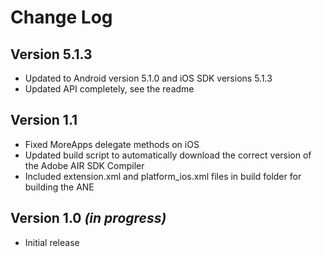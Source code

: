Change Log
==========

Version 5.1.3
----------------------------
 * Updated to Android version 5.1.0 and iOS SDK versions 5.1.3
 * Updated API completely, see the readme

Version 1.1
----------------------------
 * Fixed MoreApps delegate methods on iOS
 * Updated build script to automatically download the correct version of the Adobe AIR SDK Compiler
 * Included extension.xml and platform_ios.xml files in build folder for building the ANE

Version 1.0 *(in progress)*
----------------------------

 * Initial release

 